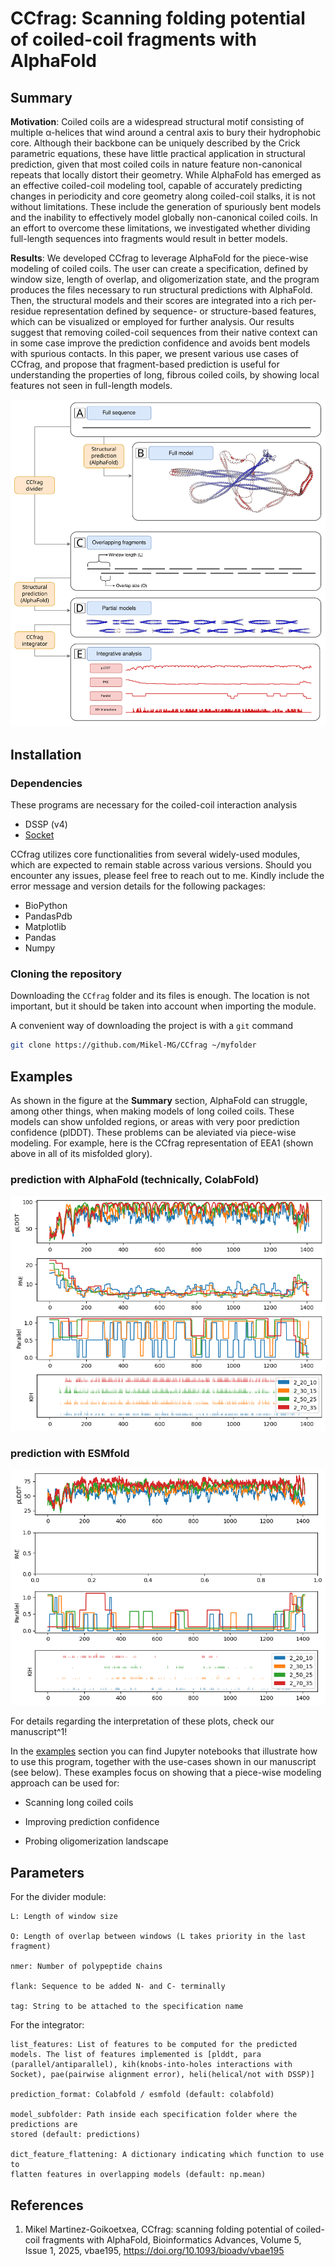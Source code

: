 # CCfrag: Scanning folding potential of coiled-coil fragments with AlphaFold

## Summary

**Motivation**: Coiled coils are a widespread structural motif consisting of multiple α-helices that wind around a central axis to bury their hydrophobic core. Although their backbone can be uniquely described by the Crick parametric equations, these have little practical application in structural prediction, given that most coiled coils in nature feature non-canonical repeats that locally distort their geometry. While AlphaFold has emerged as an effective coiled-coil modeling tool, capable of accurately predicting changes in periodicity and core geometry along coiled-coil stalks, it is not without limitations. These include the generation of spuriously bent models and the inability to effectively model globally non-canonical coiled coils. In an effort to overcome these limitations, we investigated whether dividing full-length sequences into fragments would result in better models.

**Results**: We developed CCfrag to leverage AlphaFold for the piece-wise modeling of coiled coils. The user can create a specification, defined by window size, length of overlap, and oligomerization state, and the program produces the files necessary to run structural predictions with AlphaFold. Then, the structural models and their scores are integrated into a rich per-residue representation defined by sequence- or structure-based features, which can be visualized or employed for further analysis. Our results suggest that removing coiled-coil sequences from their native context can in some case improve the prediction confidence and avoids bent models with spurious contacts. In this paper, we present various use cases of CCfrag, and propose that fragment-based prediction is useful for understanding the properties of long, fibrous coiled coils, by showing local features not seen in full-length models.

![alt text](examples/figures/figure_1.png)

## Installation

### Dependencies

These programs are necessary for the coiled-coil interaction analysis

* DSSP (v4)
* [Socket](http://coiledcoils.chm.bris.ac.uk/socket/)

CCfrag utilizes core functionalities from several widely-used modules, which are expected to remain stable across various versions. Should you encounter any issues, please feel free to reach out to me. Kindly include the error message and version details for the following packages:

* BioPython
* PandasPdb
* Matplotlib
* Pandas
* Numpy


### Cloning the repository

Downloading the `CCfrag` folder and its files is enough. The location is not
important, but it should be taken into account when importing the module.

A convenient way of downloading the project is with a `git` command

```bash
git clone https://github.com/Mikel-MG/CCfrag ~/myfolder
```

## Examples

As shown in the figure at the **Summary** section, AlphaFold can struggle, among
other things, when making models of long coiled coils. These models can show
unfolded regions, or areas with very poor prediction confidence (plDDT). These
problems can be aleviated via piece-wise modeling. For example, here is the
CCfrag representation of EEA1 (shown above in all of its misfolded glory).

### prediction with AlphaFold (technically, ColabFold)

![alt text](examples/figures/CCfrag_EEA1_Colabfold.png)

### prediction with ESMfold

![alt text](examples/figures/CCfrag_EEA1_ESMfold.png)


For details regarding the interpretation of these plots, check our manuscript^1!

In the [examples](https://github.com/Mikel-MG/CCfrag/tree/main/examples) section
you can find Jupyter notebooks that illustrate how to use this program, together
with the use-cases shown in our manuscript (see below). These examples focus on
showing that a piece-wise modeling approach can be used for:

* Scanning long coiled coils

* Improving prediction confidence

* Probing oligomerization landscape

## Parameters

For the divider module:

```
L: Length of window size

O: Length of overlap between windows (L takes priority in the last fragment)

nmer: Number of polypeptide chains

flank: Sequence to be added N- and C- terminally

tag: String to be attached to the specification name
```


For the integrator:

```
list_features: List of features to be computed for the predicted models. The list of features implemented is [plddt, para (parallel/antiparallel), kih(knobs-into-holes interactions with Socket), pae(pairwise alignment error), heli(helical/not with DSSP)]

prediction_format: Colabfold / esmfold (default: colabfold)

model_subfolder: Path inside each specification folder where the predictions are
stored (default: predictions)

dict_feature_flattening: A dictionary indicating which function to use to
flatten features in overlapping models (default: np.mean)
```


## References

1. Mikel Martinez-Goikoetxea, CCfrag: scanning folding potential of coiled-coil fragments with AlphaFold, Bioinformatics Advances, Volume 5, Issue 1, 2025, vbae195, https://doi.org/10.1093/bioadv/vbae195 
